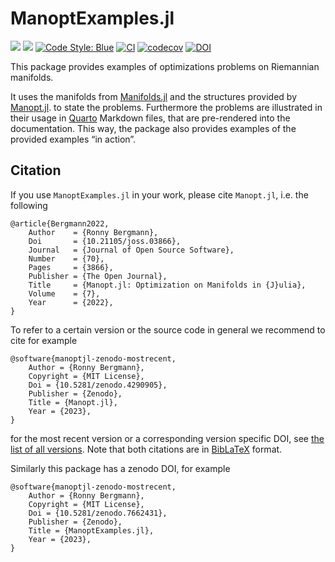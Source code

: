 # ManoptExamples.jl

[![](https://img.shields.io/badge/docs-stable-blue.svg)](https://juliamanifolds.github.io/ManoptExamples.jl/stable)
[![](https://img.shields.io/badge/docs-dev-blue.svg)](https://juliamanifolds.github.io/ManoptExamples.jl/dev)
[![Code Style: Blue](https://img.shields.io/badge/code%20style-blue-4495d1.svg)](https://github.com/invenia/BlueStyle)
[![CI](https://github.com/JuliaManifolds/ManoptExamples.jl/workflows/CI/badge.svg)](https://github.com/JuliaManifolds/ManoptExamples.jl/actions?query=workflow%3ACI+branch%3Amain)
[![codecov](https://codecov.io/gh/JuliaManifolds/ManoptExamples.jl/branch/main/graph/badge.svg)](https://codecov.io/gh/JuliaManifolds/ManoptExamples.jl)
[![DOI](https://zenodo.org/badge/598065559.svg)](https://zenodo.org/badge/latestdoi/598065559)


This package provides examples of optimizations problems on Riemannian manifolds.

It uses the manifolds from [Manifolds.jl](https://juliamanifolds.github.io/Manifolds.jl/) and the structures provided by [Manopt.jl](https://manoptjl.org/).
to state the problems.
Furthermore the problems are illustrated in their usage in [Quarto](https://quarto.org) Markdown files, that
are pre-rendered into the documentation. This way, the package also provides examples of
the provided examples “in action”.

## Citation

If you use `ManoptExamples.jl` in your work, please cite `Manopt.jl`, i.e. the following

```biblatex
@article{Bergmann2022,
    Author    = {Ronny Bergmann},
    Doi       = {10.21105/joss.03866},
    Journal   = {Journal of Open Source Software},
    Number    = {70},
    Pages     = {3866},
    Publisher = {The Open Journal},
    Title     = {Manopt.jl: Optimization on Manifolds in {J}ulia},
    Volume    = {7},
    Year      = {2022},
}
```

To refer to a certain version or the source code in general we recommend to cite for example

```biblatex
@software{manoptjl-zenodo-mostrecent,
    Author = {Ronny Bergmann},
    Copyright = {MIT License},
    Doi = {10.5281/zenodo.4290905},
    Publisher = {Zenodo},
    Title = {Manopt.jl},
    Year = {2023},
}
```

for the most recent version or a corresponding version specific DOI, see [the list of all versions](https://zenodo.org/search?page=1&size=20&q=conceptrecid:%224290905%22&sort=-version&all_versions=True).
Note that both citations are in [BibLaTeX](https://ctan.org/pkg/biblatex) format.

Similarly this package has a zenodo DOI, for example

```biblatex
@software{manoptjl-zenodo-mostrecent,
    Author = {Ronny Bergmann},
    Copyright = {MIT License},
    Doi = {10.5281/zenodo.7662431},
    Publisher = {Zenodo},
    Title = {ManoptExamples.jl},
    Year = {2023},
}
```
